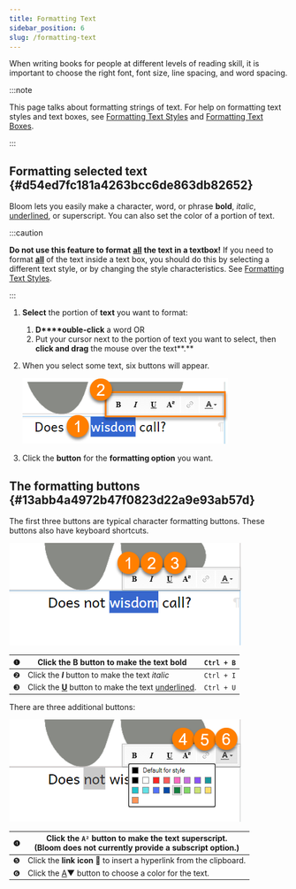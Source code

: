 ```yaml
---
title: Formatting Text
sidebar_position: 6
slug: /formatting-text
---
```




When writing books for people at different levels of reading skill, it is important to choose the right font, font size, line spacing, and word spacing. 


:::note

This page talks about formatting strings of text. For help on formatting text styles and text boxes, see [Formatting Text Styles](https://www.notion.so/714954ed16574614ae57a4549564fb73) and [Formatting Text Boxes](https://www.notion.so/33cac10c67d840ea94d63bb6397f957c).

:::




## Formatting selected text {#d54ed7fc181a4263bcc6de863db82652}


Bloom lets you easily make a character, word, or phrase **bold**, _italic_, <u>underlined</u>, or superscript. You can also set the color of a portion of text. 


:::caution

**Do not use this feature to format** <u>**all**</u> **the text in a textbox!** If you need to format <u>**all**</u> of the text inside a text box, you should do this by selecting a different text style, or by changing the style characteristics. See [Formatting Text Styles](https://www.notion.so/714954ed16574614ae57a4549564fb73).

:::



1. **Select** the portion of **text** you want to format:
	1. **D****ouble-click** a word
	OR
	2. Put your cursor next to the portion of text you want to select, then **click and drag** the mouse over the text**.**
2. When you select some text, six buttons will appear.

	![](./802938539.png)

3. Click the **button** for the **formatting option** you want.

## The formatting buttons {#13abb4a4972b47f0823d22a9e93ab57d}


The first three buttons are typical character formatting buttons. These buttons also have keyboard shortcuts.


![](./1340320898.png)


| ❶ | Click the **B** button to make the text **bold**                   | `Ctrl + B` |
| - | ------------------------------------------------------------------ | ---------- |
| ❷ | Click the _**I**_ button to make the text _italic_                 | `Ctrl + I` |
| ❸ | Click the <u>**U**</u> button to make the text <u>underlined</u>.  | `Ctrl + U` |


There are three additional buttons: 


![](./774918726.png)


| ❹ | **Click the** **`A²`** **button** to make the text superscript. <br/>(Bloom does not currently provide a subscript option.) |
| - | --------------------------------------------------------------------------------------------------------------------------- |
| ❺ | Click the **link icon** **🔗** to insert a hyperlink from the clipboard.                                                    |
| ❻ | Click the <u>A</u>▼ button to choose a color for the text.                                                                  |

